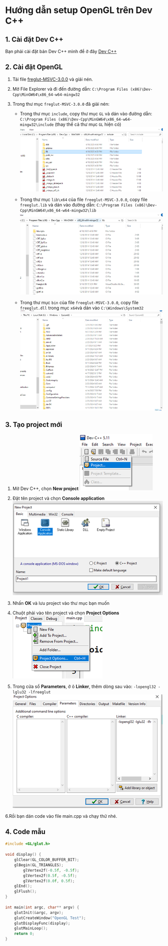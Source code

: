 # Hướng dẫn setup OpenGL trên Dev C++

## 1. Cài đặt Dev C++
Bạn phải cài đặt bản Dev C++ mình để ở đây
[Dev C++](https://github.com/megait004/install-GLUT-on-DevC-/tree/main/DEV%20C%2B%2B)

## 2. Cài đặt OpenGL
1. Tải file [freglut-MSVC-3.0.0](https://github.com/megait004/install-GLUT-on-DevC-/tree/main/freeglut-MSVC-3.0.0-2.mp/freeglut) và giải nén.

2. Mở File Explorer và đi đến đường dẫn: `C:\Program Files (x86)\Dev-Cpp\MinGW64\x86_64-w64-mingw32`

3. Trong thư mục `freglut-MSVC-3.0.0` đã giải nén:
   - Trong thư mục `include`, copy thư mục `GL` và dán vào đường dẫn: `C:\Program Files (x86)\Dev-Cpp\MinGW64\x86_64-w64-mingw32\include` (thay thế cả thư mục `GL` hiện có)
   ![Dán để thay thế cả thư mục GL này luôn](image.png)

   - Trong thư mục `lib\x64` của file `freeglut-MSVC-3.0.0`, copy file `freeglut.lib` và dán vào đường dẫn: `C:\Program Files (x86)\Dev-Cpp\MinGW64\x86_64-w64-mingw32\lib`
   ![Dán vào đây](image-1.png)

   - Trong thư mục `bin` của file `freeglut-MSVC-3.0.0`, copy file `freeglut.dll`  trong mục `x64`và dán vào `C:\Windows\System32`
![Dán vào đây](image-6.png)

## 3. Tạo project mới
1. Mở Dev C++, chọn **New project**
   ![New project](image-2.png)

2. Đặt tên project và chọn **Console application**
   ![Console application](image-3.png)

3. Nhấn **OK** và lưu project vào thư mục bạn muốn

4. Chuột phải vào tên project và chọn **Project Options**
   ![Project Options](image-4.png)

5. Trong cửa sổ **Parameters**, ở ô **Linker**, thêm dòng sau vào: `-lopengl32 -lglu32 -lfreeglut`
   ![Linker parameters](image-5.png)

6.Rồi bạn dán code vào file main.cpp và chạy thử nhé.

## 4. Code mẫu
```c
#include <GL/glut.h>

void display() {
    glClear(GL_COLOR_BUFFER_BIT);
    glBegin(GL_TRIANGLES);
        glVertex2f(-0.5f, -0.5f);
        glVertex2f(0.5f, -0.5f);
        glVertex2f(0.0f, 0.5f);
    glEnd();
    glFlush();
}

int main(int argc, char** argv) {
    glutInit(&argc, argv);
    glutCreateWindow("OpenGL Test");
    glutDisplayFunc(display);
    glutMainLoop();
    return 0;
}
```
